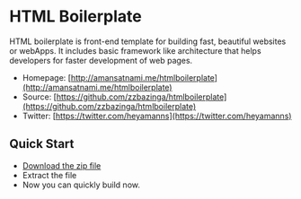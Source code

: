 # HTML Boilerplate 
HTML boilerplate is front-end template for building fast, beautiful websites or webApps. It includes basic framework like architecture that helps developers for faster development of web pages.
- Homepage: [http://amansatnami.me/htmlboilerplate](http://amansatnami.me/htmlboilerplate)
- Source: [https://github.com/zzbazinga/htmlboilerplate](https://github.com/zzbazinga/htmlboilerplate)
- Twitter: [https://twitter.com/heyamanns](https://twitter.com/heyamanns)

## Quick Start
- [Download the zip file](https://minhaskamal.github.io/DownGit/#/home?url=https://github.com/zzbazinga/htmlboilerplate/raw/master/htmlboilerplate.zip)
- Extract the file
- Now you can quickly build now.

